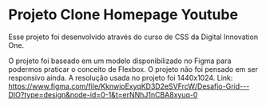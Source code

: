 # Projeto Clone Homepage Youtube

Esse projeto foi desenvolvido através do curso de CSS da Digital Innovation One.

O projeto foi baseado em um modelo disponibilizado no Figma para podermos praticar o conceito de Flexbox. O projeto não foi pensado em ser responsivo ainda. A resolução usada no projeto foi 1440x1024. Link: https://www.figma.com/file/KknwioExyqKD3D2eSVFrcW/Desafio-Grid---DIO?type=design&node-id=0-1&t=erNNhJ1nCBA8xyuq-0
